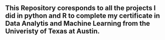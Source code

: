 ## This Repository coresponds to all the projects I did in python and R to complete my certificate in Data Analytis and Machine Learning from the Univeristy of Texas at Austin.
